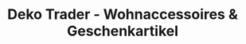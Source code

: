 ---
title: "Deko Trader - Wohnaccessoires & Geschenkartikel"
url: /essen/deko-trader-wohnaccessoires-und-geschenkartikel/
shop: Andenken
---